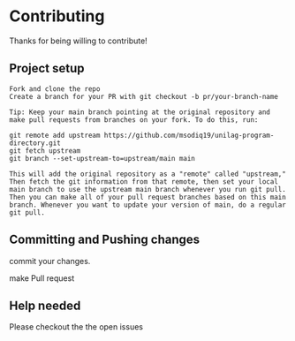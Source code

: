# Contributing

Thanks for being willing to contribute!

## Project setup

    Fork and clone the repo
    Create a branch for your PR with git checkout -b pr/your-branch-name

    Tip: Keep your main branch pointing at the original repository and make pull requests from branches on your fork. To do this, run:

    git remote add upstream https://github.com/msodiq19/unilag-program-directory.git
    git fetch upstream
    git branch --set-upstream-to=upstream/main main

    This will add the original repository as a "remote" called "upstream," Then fetch the git information from that remote, then set your local main branch to use the upstream main branch whenever you run git pull. Then you can make all of your pull request branches based on this main branch. Whenever you want to update your version of main, do a regular git pull.

## Committing and Pushing changes

commit your changes.

make Pull request

## Help needed

Please checkout the the open issues
